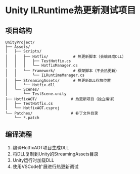 # Unity ILRuntime热更新测试项目

## 项目结构
```
UnityProject/
├── Assets/
│   ├── Scripts/
│   │   ├── Hotfix/           # 热更新脚本（会编译成DLL）
│   │   │   ├── TestHotfix.cs
│   │   │   └── HotfixManager.cs
│   │   └── Framework/        # 框架脚本（不会热更新）
│   │       └── ILRuntimeManager.cs
│   ├── StreamingAssets/      # 热更新DLL存放位置
│   │   └── Hotfix.dll
│   └── Scenes/
│       └── TestScene.unity
├── HotfixAOT/               # 热更新项目（独立编译）
│   ├── TestHotfix.cs
│   └── HotfixAOT.csproj
└── Patches/                 # 补丁文件目录
    └── *.patch
```

## 编译流程
1. 编译HotfixAOT项目生成DLL
2. 将DLL复制到Unity的StreamingAssets目录
3. Unity运行时加载DLL
4. 使用VSCode扩展进行热更新调试
